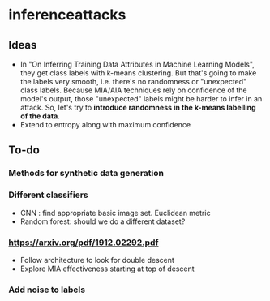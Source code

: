 # inferenceattacks

## Ideas
- In "On Inferring Training Data Attributes in Machine Learning Models", they get class labels with k-means clustering. But that's going to make the labels very smooth, i.e. there's no randomness or "unexpected" class labels. Because MIA/AIA techniques rely on confidence of the model's output, those "unexpected" labels might be harder to infer in an attack. So, let's try to **introduce randomness in the k-means labelling of the data**.
- Extend to entropy along with maximum confidence

## To-do

### Methods for synthetic data generation

### Different classifiers
- CNN : find appropriate basic image set. Euclidean metric
- Random forest: should we do a different dataset?

### https://arxiv.org/pdf/1912.02292.pdf
- Follow architecture to look for double descent
- Explore MIA effectiveness starting at top of descent

### Add noise to labels
